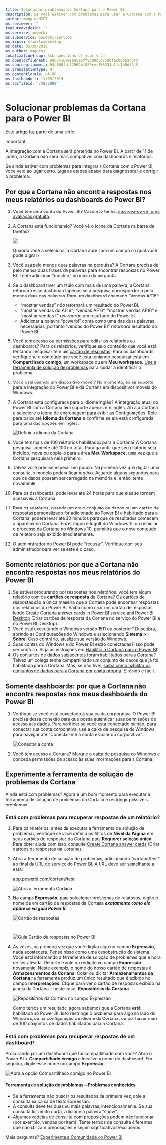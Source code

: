 ```yaml
---
title: Solucionar problemas da Cortana para o Power BI
description: Se você estiver com problemas para usar a Cortana com o Power BI, experimente estas sugestões.
author: maggiesMSFT
ms.reviewer: ''
featuredvideoid: ''
ms.service: powerbi
ms.subservice: powerbi-service
ms.topic: troubleshooting
ms.date: 05/29/2019
ms.author: maggies
LocalizationGroup: Ask questions of your data
ms.openlocfilehash: 9d6241659eaa5e6ff9c98b5c25dbfacb0bbac34d
ms.sourcegitcommit: 64c860fcbf2969bf089cec358331a1fc1e0d39a8
ms.translationtype: HT
ms.contentlocale: pt-BR
ms.lasthandoff: 11/09/2019
ms.locfileid: "73872889"
---
```

# <a name="troubleshoot-cortana-for-power-bi"></a>Solucionar problemas da Cortana para o Power BI
Este artigo faz parte de uma série. 

> [!IMPORTANT]
> A integração com a Cortana será preterida no Power BI. A partir de 11 de junho, a Cortana não será mais compatível com dashboards e relatórios.

Se ainda estiver com problemas para integrar a Cortana com o Power BI, você veio ao lugar certo. Siga as etapas abaixo para diagnosticar e corrigir o problema.

## <a name="why-doesnt-cortana-find-answers-from-my-power-bi-reports-or-dashboards"></a>Por que a Cortana não encontra respostas nos meus relatórios ou dashboards do Power BI?
1. Você tem uma conta do Power BI?  Caso não tenha, [inscreva-se em uma avaliação gratuita](https://powerbi.microsoft.com/get-started/).
2. A Cortana está funcionando?  Você vê o ícone da Cortana na barra de tarefas?

    ![](media/service-cortana-troubleshoot/power-bi-cortana-icon.png)

    Quando você a seleciona, a Cortana abre com um campo no qual você pode digitar?
3. Você usa pelo menos duas palavras na pesquisa? A Cortana precisa de pelo menos duas frases de palavras para encontrar respostas no Power BI. Tente adicionar “mostrar” no início da pergunta.
4. Se o dashboard tiver um título com mais de uma palavra, a Cortana retornará esse dashboard apenas se a pesquisa corresponder a pelo menos duas das palavras. Para um dashboard chamado “Vendas AF16”:

   * “mostrar vendas” *não* retornará um resultado do Power BI.   
   * “mostrar vendas do AF16”, “vendas AF16”, “mostrar vendas AF16” e “mostrar vendas f” *retornarão* um resultado do Power BI.    
   * Adicionar a palavra “powerbi” conta como uma das duas palavras necessárias, portanto “vendas do Power BI” *retornará* resultado do Power BI.
5. Você tem acesso ou permissões para editar os relatórios ou dashboards? Para os relatórios, verifique se o conteúdo que você está tentando pesquisar tem um [cartão de respostas](service-cortana-answer-cards.md).  Para os dashboards, verifique se o conteúdo que você está tentando pesquisar está em **Compartilhado comigo**, um workspace ou em **Meu workspace**. [Use a ferramenta de solução de problemas](#try-the-cortana-troubleshooting-tool) para ajudar a identificar o problema.
6. Você está usando um dispositivo móvel?  No momento, só há suporte para a integração do Power BI e da Cortana em dispositivos móveis do Windows.
7. A Cortana está configurada para o idioma Inglês?  A integração atual do Power BI com a Cortana tem suporte apenas em inglês. Abra a Cortana e selecione o ícone de engrenagem para exibir as Configurações. Role para baixo até **Idioma da Cortana** e confirme se ela está configurada para uma das opções em Inglês.

   ![Definir o idioma da Cortana](media/service-cortana-troubleshoot/power-bi-cortana-language.png)
8. Você tem mais de 100 relatórios habilitados para a Cortana?  A Cortana pesquisa somente até 100 no total.  Para garantir que seu relatório seja incluído, mova ou copie-o para a área **Meu Workspace**, uma vez que a Cortana pesquisará nela primeiro.
9. Talvez você precise esperar um pouco. Na primeira vez que digitar uma consulta, o modelo poderá ficar *inativo*. Aguarde alguns segundos para que os dados possam ser carregado na memória e, então, tente novamente.
10. Para os dashboards, pode levar até 24 horas para que eles se tornem acessíveis à Cortana.    
11. Para os relatórios, quando um novo conjunto de dados ou um cartão de respostas personalizado for adicionado ao Power BI e habilitado para a Cortana, poderá levar até 30 minutos para que os resultados comecem a aparecer na Cortana. Fazer logon e logoff do Windows 10 ou reiniciar o processo da Cortana no Windows 10, permitirá que o novo conteúdo de relatório seja exibido imediatamente.  
12. O administrador do Power BI pode “recusar”. Verifique com seu administrador para ver se este é o caso.

## <a name="reports-only-why-doesnt-cortana-find-answers-from-my-power-bi-reports"></a>Somente relatórios: por que a Cortana não encontra respostas nos meus relatórios do Power BI
1. Se estiver procurando por respostas nos relatórios, você tem algum relatório com os **cartões de resposta** da Cortana? Os cartões de respostas são a única maneira que a Cortana pode encontrar respostas nos relatórios do Power BI.  Saiba como criar um cartão de respostas lendo [Create Cortana answer cards in Power BI service and Power BI Desktop](service-cortana-answer-cards.md) (Criar cartões de resposta da Cortana no serviço do Power BI e no Power BI Desktop).
2. Você está executando o Windows versão 1511 ou posterior?  Descubra, abrindo as Configurações do Windows e selecionando **Sistema > Sobre**. Caso contrário, atualize sua versão do Windows.
3. Suas contas do Windows e do Power BI estão conectadas? Isso pode ser confuso. Siga as instruções em [Habilitar a Cortana para o Power BI](service-cortana-enable.md#add-your-power-bi-credentials-to-windows).
4. Os conjuntos de dados subjacentes foram habilitados para a Cortana? Talvez um colega tenha compartilhado um conjunto de dados que já foi habilitado para a Cortana. Mas, se não tiver, [saiba como habilitar os conjuntos de dados para a Cortana por conta própria](service-cortana-enable.md). É rápido e fácil.

## <a name="dashboards-only-why-doesnt-cortana-find-answers-from-my-power-bi-dashboards"></a>Somente dashboards: por que a Cortana não encontra respostas nos meus dashboards do Power BI
1. Verifique se você está conectado à sua conta corporativa. O Power BI precisa dessa conexão para que possa autenticar suas permissões de acesso aos dados. Para verificar se você está conectado ou não, para conectar sua conta corporativa, use a caixa de pesquisa do Windows para navegar até “Conectar-me à conta escolar ou corporativa”.  

    ![Conectar a conta](media/service-cortana-troubleshoot/power-bi-cortana-connect.png)
2. Você tem acesso à Cortana? Marque a caixa de pesquisa do Windows e conceda permissões de acesso às suas informações para a Cortana.

## <a name="try-the-cortana-troubleshooting-tool"></a>Experimente a ferramenta de solução de problemas da Cortana
Ainda está com problemas?  Agora é um bom momento para executar a ferramenta de solução de problemas da Cortana e restringir possíveis problemas.

### <a name="having-trouble-retrieving-answers-from-a-report"></a>Está com problemas para recuperar respostas de um relatório?
1. Para os relatórios, antes de executar a ferramenta de solução de problemas, verifique se você definiu os filtros de **Nível da Página** em seus cartões de respostas da Cortana para **Requerer seleção única**. Para obter ajuda com isso, consulte [Create Cortana answer cards](service-cortana-answer-cards.md) (Criar cartões de respostas da Cortana).
2. Abra a ferramenta de solução de problemas, adicionando "cortana/test" ao final da URL de serviço do Power BI. A URL deve ser semelhante a esta:

   app.powerbi.com/cortana/test

   ![Abra a ferramenta Cortana](media/service-cortana-troubleshoot/power-bi-cortana-tool2.png)
3. No campo **Expressão**, para solucionar problemas de relatórios, digite o nome de um cartão de respostas da Cortana ***exatamente como ele aparece na guia Power BI***.

   ![Cartão de respostas](media/service-cortana-troubleshoot/power-bi-answer-card-new.png)

   <br>

   ![Guia Cartão de respostas no Power BI](media/service-cortana-troubleshoot/power-bi-answer-card2.png)
4. Às vezes, na primeira vez que você digitar algo no campo **Expressão**, nada acontecerá. Pense nisso como uma desobstrução do sistema. Você está informando a ferramenta de solução de problemas que é hora de ser ativada. Recorte e cole ou redigite no campo **Expressão** novamente. Neste exemplo, o nome do nosso cartão de respostas é **Armazenamentos da Cortana**. Colar ou digitar **Armazenamentos da Cortana** na ferramenta produz um único resultado que é exibido no campo **Interpretações**. Clique para ver o cartão de respostas exibido na janela da Cortana – neste caso, **Repositórios da Cortana**.

   ![Repositórios da Cortana no campo Expressão](media/service-cortana-troubleshoot/power-bi-utterance.png)

   Como temos um resultado, agora sabemos que a Cortana **está** habilitada no Power BI. Isso restringe o problema para algo no lado do Windows, ou na configuração de idioma da Cortana, ou por haver mais de 100 conjuntos de dados habilitados para a Cortana.

### <a name="having-trouble-retrieving-answers-from-a-dashboard"></a>Está com problemas para recuperar respostas de um dashboard?
Procurando por um dashboard que foi compartilhado com você?  Abra o Power BI > **Compartilhado comigo** e localize o nome do dashboard.  Em seguida, digite esse nome no campo **Expressão**.

![Abra a opção Compartilhado comigo no Power BI](media/service-cortana-troubleshoot/power-bi-cortana-shared-with-me.png)


#### <a name="troubleshooting-tool-known-issues"></a>Ferramenta de solução de problemas – Problemas conhecidos
* Se a ferramenta não buscar os resultados da primeira vez, cole a consulta na caixa de texto Expressão.
* A consulta deve ter duas ou mais palavras, intencionalmente.  Se sua consulta for muito curta, adicione a palavra "show".
* Algumas cadeias de consulta com preposições podem não funcionar (por exemplo, vendas por item). Tente termos de consulta diferentes que não utilizam preposições e sejam significativos/exclusivos.

Mais perguntas? [Experimente a Comunidade do Power BI](https://community.powerbi.com/)
